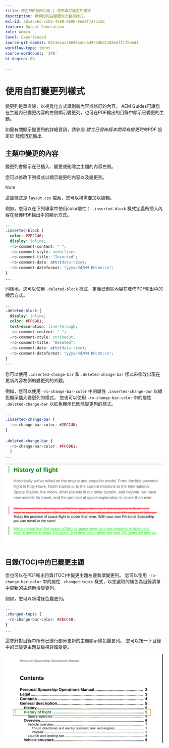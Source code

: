 ```yaml
---
title: 原生PDF發佈功能 | 使用自訂變更列樣式
description: 瞭解如何在變更列上套用樣式。
exl-id: a81ec56c-ccbb-4599-a696-8edef7a73cdd
feature: Output Generation
role: Admin
level: Experienced
source-git-commit: 0513ecac38840a4cc649758bd1180edff1f8aed1
workflow-type: tm+mt
source-wordcount: '348'
ht-degree: 0%

---
```


# 使用自訂變更列樣式

變更列是垂直線，以視覺化方式識別新內容或修訂的內容。 AEM Guides可讓您在主題內已變更內容的左側顯示變更列，也可在PDF輸出的目錄中顯示已變更的主題。

如需有關顯示變更列的詳細資訊，請參閱 *建立已發佈版本間具有變更列的PDF* 設定於 [發佈PDF輸出](../web-editor/native-pdf-web-editor.md).

## 主題中變更的內容

變更列會顯示在已插入、變更或刪除之主題的內容左側。

您可以修改下列樣式以顯示變更的內容以及變更列。


>[!NOTE]
>
>這些樣式是 `layout.css` 檔案，您可以視需要加以編輯。

例如，您可以在下列專案中使用color屬性： `.inserted-block` 樣式定義所插入內容在發佈PDF輸出中的顯示方式。


```css
...
.inserted-block { 
  color: #2ECC40; 
  display: inline; 
  -ro-comment-content: " "; 
  -ro-comment-style: underline; 
  -ro-comment-title: "Inserted"; 
  -ro-comment-date: attr(data-time); 
  -ro-comment-dateformat: "yyyy/dd/MM HH:mm:ss"; 
} 
...
```

同樣地，您可以使用 `.deleted-block` 樣式，定義已刪除內容在發佈PDF輸出中的顯示方式。

```css
...
.deleted-block { 
  display: inline; 
  color: #FF6961; 
  text-decoration: line-through; 
  -ro-comment-content: " "; 
  -ro-comment-style: strikeout; 
  -ro-comment-title: "Deleted"; 
  -ro-comment-date: attr(data-time); 
  -ro-comment-dateformat: "yyyy/dd/MM HH:mm:ss"; 
} 
...
```

您可以使用 `.inserted-change-bar` 和 `.deleted-change-bar` 樣式來修改出現在更新內容左側的變更列的外觀。

例如，您可以使用 `-ro-change-bar-color` 中的屬性 `.inserted-change-bar` 以綠色顯示插入變更列的樣式。 您也可以使用 `-ro-change-bar-color` 中的屬性 `.deleted-change-bar` 以紅色顯示已刪除變更列的樣式。

```css
...
.inserted-change-bar { 
  -ro-change-bar-color: #2ECC40; 
} 

.deleted-change-bar { 
  -ro-change-bar-color: #FF6961; 
  } 
...
```

<img src="./assets/changed-bar-content.png" alt="變更的列主題內容" width="500">

## 目錄(TOC)中的已變更主題

您也可以在PDF輸出目錄(TOC)中變更主題左邊新增變更列。 您可以使用 `-ro-change-bar-color` 中的屬性 `.changed-topic` 樣式，以您選取的顏色為目錄清單中更新的主題新增變更列。

例如，您可以新增綠色變更列。

```css
...
.changed-topic { 
 -ro-change-bar-color: #2ECC40; 
}  
...
```


這會針對目錄中所有已進行部分更新的主題顯示綠色變更列。 您可以按一下目錄中的已變更主題並檢視詳細變更。

<img src="./assets/changed-bar-TOC.png" alt="變更的列目錄" width="500">
